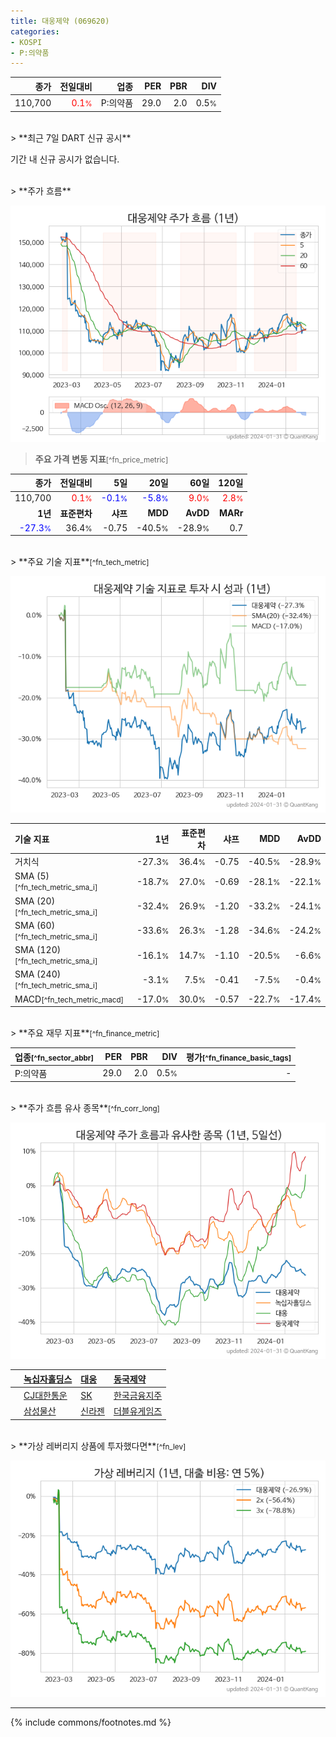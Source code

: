```yaml
---
title: 대웅제약 (069620)
categories:
- KOSPI
- P:의약품
---
```

| **종가** | **전일대비** | **업종** | **PER** | **PBR** | **DIV** |
| -------: | -----------: | -------: | ------: | ------: | ------: |
| 110,700 | <span style="color: red">0.1<small>%</small></span> | P:의약품 | 29.0 | 2.0 | 0.5<small>%</small> |

<!-- more -->

<br>
> **최근 7일 DART 신규 공시**<a id="dart"></a>


기간 내 신규 공시가 없습니다.

<br>
> **주가 흐름**<a id="price"></a>

![069620](/stock/images/069620.png)

> **주요 가격 변동 지표**<small>[^fn_price_metric]</small>

| **종가** | **전일대비** | **5일** | **20일** | **60일** | **120일** |
| -------: | -----------: | ------: | -------: | -------: | --------: |
| 110,700 | <span style="color: red">0.1<small>%</small></span> | <span style="color: blue">-0.1<small>%</small></span> | <span style="color: blue">-5.8<small>%</small></span> | <span style="color: red">9.0<small>%</small></span> | <span style="color: red">2.8<small>%</small></span> |
| **1년** | **표준편차** | **샤프** | **MDD** | **AvDD** | **MARr** |
| <span style="color: blue">-27.3<small>%</small></span> | 36.4<small>%</small> | -0.75 | -40.5<small>%</small> | -28.9<small>%</small> | 0.7 |

<br>
> **주요 기술 지표**<small>[^fn_tech_metric]</small>


![069620](/stock/images/069620_tech.png)

| **기술 지표** | **1년** | **표준편차** | **샤프** | **MDD** | **AvDD** |
| :------------ | ------: | -----------: | -------: | ------: | -------: |
| 거치식 | -27.3<small>%</small> | 36.4<small>%</small> | -0.75 | -40.5<small>%</small> | -28.9<small>%</small> |
| SMA (5)<small>[^fn_tech_metric_sma_i]</small> | -18.7<small>%</small> | 27.0<small>%</small> | -0.69 | -28.1<small>%</small> | -22.1<small>%</small> |
| SMA (20)<small>[^fn_tech_metric_sma_i]</small> | -32.4<small>%</small> | 26.9<small>%</small> | -1.20 | -33.2<small>%</small> | -24.1<small>%</small> |
| SMA (60)<small>[^fn_tech_metric_sma_i]</small> | -33.6<small>%</small> | 26.3<small>%</small> | -1.28 | -34.6<small>%</small> | -24.2<small>%</small> |
| SMA (120)<small>[^fn_tech_metric_sma_i]</small> | -16.1<small>%</small> | 14.7<small>%</small> | -1.10 | -20.5<small>%</small> | -6.6<small>%</small> |
| SMA (240)<small>[^fn_tech_metric_sma_i]</small> | -3.1<small>%</small> | 7.5<small>%</small> | -0.41 | -7.5<small>%</small> | -0.4<small>%</small> |
| MACD<small>[^fn_tech_metric_macd]</small> | -17.0<small>%</small> | 30.0<small>%</small> | -0.57 | -22.7<small>%</small> | -17.4<small>%</small> |

<br>
> **주요 재무 지표**<small>[^fn_finance_metric]</small>

| **업종**<small>[^fn_sector_abbr]</small> | **PER** | **PBR** | **DIV** | **평가**<small>[^fn_finance_basic_tags]</small> |
| :--------------------------------------- | ------: | ------: | ------: | ----------------------------------------------: |
| P:의약품 | 29.0 | 2.0 | 0.5<small>%</small> | - |

<br>
> **주가 흐름 유사 종목**<a id="corr"></a><small>[^fn_corr_long]</small>

![069620](/stock/images/069620_corr.png)

|    | [녹십자홀딩스](/005250/) | [대웅](/003090/) | [동국제약](/086450/) |
| :- | :------------------------------------- | :------------------------------------- | :--------------------------------------|
|    | [CJ대한통운](/000120/) | [SK](/034730/) | [한국금융지주](/071050/) |
|    | [삼성물산](/028260/) | [신라젠](/215600/) | [더블유게임즈](/192080/) |

<br>
> **가상 레버리지 상품에 투자했다면**<a id="2x"></a><small>[^fn_lev]</small>

![069620](/stock/images/069620_2x.png)

---
{% include commons/footnotes.md %}